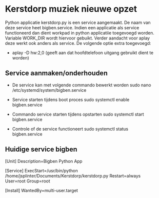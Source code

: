 # Kerstdorp muziek nieuwe opzet

Python applicatie kerstdorp.py is een service aangemaakt. De naam van deze service heet bigben.service.
Indien een applicatie als service functioneerd dan dient workpad in python applicatiie toegevoegd worden. Variable WORK_DIR wordt hiervoor gebuikt.
Verder aandacht voor aplay deze werkt ook anders als service. De volgende optie extra toegevoegd:
- aplay -D hw:2,0 (geeft aan dat hoofdtelefoon uitgang gebruikt dient te worden)

## Service aanmaken/onderhouden

- De service kan met volgende commando bewerkt worden
sudo nano /etc/systemd/system/bigben.service

- Service starten tijdens boot proces
sudo systemctl enable bigben.service

- Commando service starten tijdens opstarten
sudo systemctl start bigben.service

- Controle of de service functioneert
sudo systemctl status bigben.service

## Huidige service bigben
[Unit]
Description=Bigben Python App

[Service]
ExecStart=/usr/bin/python /home/jsplinter/Documents/Kerstdorp/kerstdorp.py
Restart=always
User=root
Group=root

[Install]
WantedBy=multi-user.target
